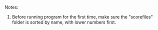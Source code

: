 Notes:

1. Before running program for the first time, make sure the "scorefiles" folder is sorted by name, with lower numbers first.
